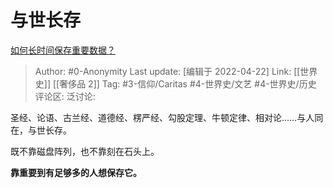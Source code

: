 # 与世长存
[如何长时间保存重要数据？](https://www.zhihu.com/question/313837243/answer/2451917048)

> Author: #0-Anonymity
> Last update: [编辑于 2022-04-22]
> Link: [[世界史]] [[奢侈品 2]]
> Tag: #3-信仰/Caritas #4-世界史/文艺 #4-世界史/历史
> 评论区:
> 泛讨论:

圣经、论语、古兰经、道德经、楞严经、勾股定理、牛顿定律、相对论……与人同在，与世长存。

既不靠磁盘阵列，也不靠刻在石头上。

**靠重要到有足够多的人想保存它。**
